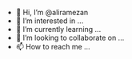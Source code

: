 - 👋 Hi, I’m @aliramezan
- 👀 I’m interested in ...
- 🌱 I’m currently learning ...
- 💞️ I’m looking to collaborate on ...
- 📫 How to reach me ...

<!---
aliramezan/aliramezan is a ✨ special ✨ repository because its `README.md` (this file) appears on your GitHub profile.
You can click the Preview link to take a look at your changes.
--->
